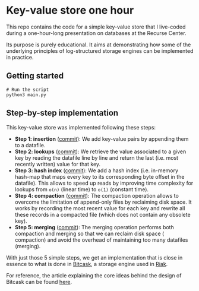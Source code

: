 # Key-value store one hour

This repo contains the code for a simple key-value store that I live-coded during a one-hour-long presentation on
databases at the Recurse Center.

Its purpose is purely educational. It aims at demonstrating how some of the underlying principles of log-structured
storage engines can be implemented in practice.

## Getting started

```shell
# Run the script
python3 main.py
```

## Step-by-step implementation

This key-value store was implemented following these steps:

* **Step 1: insertion**
  ([commit](https://github.com/MaudGautier/key-value-store-one-hour/commit/a89c43178cf17f9dc86056ce4a218811868cc2f2)):
  We add key-value pairs by appending them to a datafile.
* **Step 2: lookups**
  ([commit](https://github.com/MaudGautier/key-value-store-one-hour/commit/3c12a36ae095fe80de4a773c4e992a87286c07c0)):
  We retrieve the value associated to a given key by reading the datafile line by line
  and return the last (i.e. most recently written) value for that key.
* **Step 3: hash index**
  ([commit](https://github.com/MaudGautier/key-value-store-one-hour/commit/fac6cc0710a161c2208a14c676ad6ab8d08d18a3)):
  We add a hash index (i.e. in-memory hash-map that maps every key to its corresponding byte
  offset in the datafile). This allows to speed up reads by improving time complexity for lookups from `o(n)` (linear
  time) to `o(1)` (constant time).
* **Step 4: compaction**
  ([commit](https://github.com/MaudGautier/key-value-store-one-hour/commit/19a9829eeacd4e3e35f1353218d49fbe4dab91f4)):
  The compaction operation allows to overcome the limitation of append-only files by reclaiming
  disk space. It works by recording the most recent value for each key and rewrite all these records in a compacted
  file (which does not contain any obsolete key).
* **Step 5: merging**
  ([commit](https://github.com/MaudGautier/key-value-store-one-hour/commit/06d86a9adda77a49fb2e8e2dfb003ab399ab75f9)):
  The merging operation performs both compaction and merging so that we can reclaim disk space (
  compaction) and avoid the overhead of maintaining too many datafiles (merging).

With just those 5 simple steps, we get an implementation that is close in essence to what is done
in [Bitcask](https://docs.riak.com/riak/kv/2.2.3/setup/planning/backend/bitcask/index.html), a storage engine used in
[Riak](https://docs.riak.com/riak/kv/latest/index.html).

For reference, the article explaining the core ideas behind the design of Bitcask can be
found [here](https://riak.com/assets/bitcask-intro.pdf).

